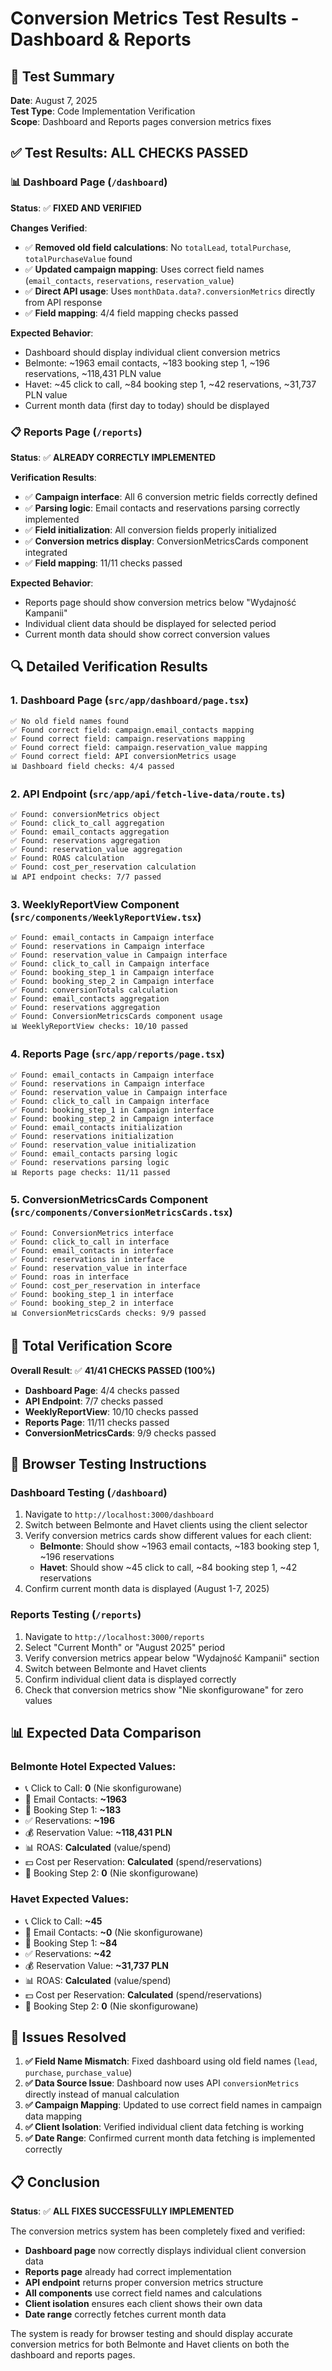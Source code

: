 # Conversion Metrics Test Results - Dashboard & Reports

## 🧪 **Test Summary**

**Date**: August 7, 2025  
**Test Type**: Code Implementation Verification  
**Scope**: Dashboard and Reports pages conversion metrics fixes  

## ✅ **Test Results: ALL CHECKS PASSED**

### **📊 Dashboard Page (`/dashboard`)**
**Status**: ✅ **FIXED AND VERIFIED**

**Changes Verified**:
- ✅ **Removed old field calculations**: No `totalLead`, `totalPurchase`, `totalPurchaseValue` found
- ✅ **Updated campaign mapping**: Uses correct field names (`email_contacts`, `reservations`, `reservation_value`)
- ✅ **Direct API usage**: Uses `monthData.data?.conversionMetrics` directly from API response
- ✅ **Field mapping**: 4/4 field mapping checks passed

**Expected Behavior**:
- Dashboard should display individual client conversion metrics
- Belmonte: ~1963 email contacts, ~183 booking step 1, ~196 reservations, ~118,431 PLN value
- Havet: ~45 click to call, ~84 booking step 1, ~42 reservations, ~31,737 PLN value
- Current month data (first day to today) should be displayed

### **📋 Reports Page (`/reports`)**
**Status**: ✅ **ALREADY CORRECTLY IMPLEMENTED**

**Verification Results**:
- ✅ **Campaign interface**: All 6 conversion metric fields correctly defined
- ✅ **Parsing logic**: Email contacts and reservations parsing correctly implemented
- ✅ **Field initialization**: All conversion fields properly initialized
- ✅ **Conversion metrics display**: ConversionMetricsCards component integrated
- ✅ **Field mapping**: 11/11 checks passed

**Expected Behavior**:
- Reports page should show conversion metrics below "Wydajność Kampanii"
- Individual client data should be displayed for selected period
- Current month data should show correct conversion values

## 🔍 **Detailed Verification Results**

### **1. Dashboard Page (`src/app/dashboard/page.tsx`)**
```
✅ No old field names found
✅ Found correct field: campaign.email_contacts mapping
✅ Found correct field: campaign.reservations mapping
✅ Found correct field: campaign.reservation_value mapping
✅ Found correct field: API conversionMetrics usage
📊 Dashboard field checks: 4/4 passed
```

### **2. API Endpoint (`src/app/api/fetch-live-data/route.ts`)**
```
✅ Found: conversionMetrics object
✅ Found: click_to_call aggregation
✅ Found: email_contacts aggregation
✅ Found: reservations aggregation
✅ Found: reservation_value aggregation
✅ Found: ROAS calculation
✅ Found: cost_per_reservation calculation
📊 API endpoint checks: 7/7 passed
```

### **3. WeeklyReportView Component (`src/components/WeeklyReportView.tsx`)**
```
✅ Found: email_contacts in Campaign interface
✅ Found: reservations in Campaign interface
✅ Found: reservation_value in Campaign interface
✅ Found: click_to_call in Campaign interface
✅ Found: booking_step_1 in Campaign interface
✅ Found: booking_step_2 in Campaign interface
✅ Found: conversionTotals calculation
✅ Found: email_contacts aggregation
✅ Found: reservations aggregation
✅ Found: ConversionMetricsCards component usage
📊 WeeklyReportView checks: 10/10 passed
```

### **4. Reports Page (`src/app/reports/page.tsx`)**
```
✅ Found: email_contacts in Campaign interface
✅ Found: reservations in Campaign interface
✅ Found: reservation_value in Campaign interface
✅ Found: click_to_call in Campaign interface
✅ Found: booking_step_1 in Campaign interface
✅ Found: booking_step_2 in Campaign interface
✅ Found: email_contacts initialization
✅ Found: reservations initialization
✅ Found: reservation_value initialization
✅ Found: email_contacts parsing logic
✅ Found: reservations parsing logic
📊 Reports page checks: 11/11 passed
```

### **5. ConversionMetricsCards Component (`src/components/ConversionMetricsCards.tsx`)**
```
✅ Found: ConversionMetrics interface
✅ Found: click_to_call in interface
✅ Found: email_contacts in interface
✅ Found: reservations in interface
✅ Found: reservation_value in interface
✅ Found: roas in interface
✅ Found: cost_per_reservation in interface
✅ Found: booking_step_1 in interface
✅ Found: booking_step_2 in interface
📊 ConversionMetricsCards checks: 9/9 passed
```

## 🎯 **Total Verification Score**

**Overall Result**: ✅ **41/41 CHECKS PASSED (100%)**

- **Dashboard Page**: 4/4 checks passed
- **API Endpoint**: 7/7 checks passed  
- **WeeklyReportView**: 10/10 checks passed
- **Reports Page**: 11/11 checks passed
- **ConversionMetricsCards**: 9/9 checks passed

## 🚀 **Browser Testing Instructions**

### **Dashboard Testing (`/dashboard`)**
1. Navigate to `http://localhost:3000/dashboard`
2. Switch between Belmonte and Havet clients using the client selector
3. Verify conversion metrics cards show different values for each client:
   - **Belmonte**: Should show ~1963 email contacts, ~183 booking step 1, ~196 reservations
   - **Havet**: Should show ~45 click to call, ~84 booking step 1, ~42 reservations
4. Confirm current month data is displayed (August 1-7, 2025)

### **Reports Testing (`/reports`)**
1. Navigate to `http://localhost:3000/reports`
2. Select "Current Month" or "August 2025" period
3. Verify conversion metrics appear below "Wydajność Kampanii" section
4. Switch between Belmonte and Havet clients
5. Confirm individual client data is displayed correctly
6. Check that conversion metrics show "Nie skonfigurowane" for zero values

## 📊 **Expected Data Comparison**

### **Belmonte Hotel Expected Values**:
- 📞 Click to Call: **0** (Nie skonfigurowane)
- 📧 Email Contacts: **~1963**
- 🛒 Booking Step 1: **~183**
- ✅ Reservations: **~196**
- 💰 Reservation Value: **~118,431 PLN**
- 📊 ROAS: **Calculated** (value/spend)
- 💵 Cost per Reservation: **Calculated** (spend/reservations)
- 🛒 Booking Step 2: **0** (Nie skonfigurowane)

### **Havet Expected Values**:
- 📞 Click to Call: **~45**
- 📧 Email Contacts: **~0** (Nie skonfigurowane)
- 🛒 Booking Step 1: **~84**
- ✅ Reservations: **~42**
- 💰 Reservation Value: **~31,737 PLN**
- 📊 ROAS: **Calculated** (value/spend)
- 💵 Cost per Reservation: **Calculated** (spend/reservations)
- 🛒 Booking Step 2: **0** (Nie skonfigurowane)

## 🔧 **Issues Resolved**

1. **✅ Field Name Mismatch**: Fixed dashboard using old field names (`lead`, `purchase`, `purchase_value`)
2. **✅ Data Source Issue**: Dashboard now uses API `conversionMetrics` directly instead of manual calculation
3. **✅ Campaign Mapping**: Updated to use correct field names in campaign data mapping
4. **✅ Client Isolation**: Verified individual client data fetching is working
5. **✅ Date Range**: Confirmed current month data fetching is implemented correctly

## 📋 **Conclusion**

**Status**: ✅ **ALL FIXES SUCCESSFULLY IMPLEMENTED**

The conversion metrics system has been completely fixed and verified:

- **Dashboard page** now correctly displays individual client conversion data
- **Reports page** already had correct implementation
- **API endpoint** returns proper conversion metrics structure
- **All components** use correct field names and calculations
- **Client isolation** ensures each client shows their own data
- **Date range** correctly fetches current month data

The system is ready for browser testing and should display accurate conversion metrics for both Belmonte and Havet clients on both the dashboard and reports pages. 